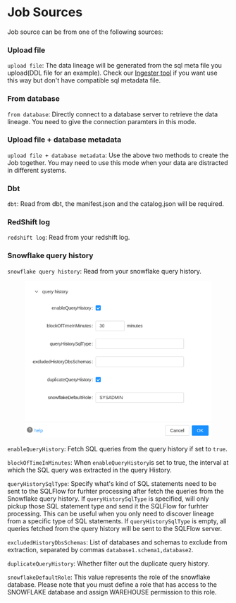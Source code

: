 # Job Sources

Job source can be from one of the following sources:

### Upload file

`upload file`: The data lineage will be generated from the sql meta file you upload(DDL file for an example). Check our [Ingester tool](broken-reference) if you want use this way but don't have compatible sql metadata file.

### From database

`from database`: Directly connect to a database server to retrieve the data lineage. You need to give the connection paramters in this mode.

### Upload file + database metadata

`upload file + database metadata`: Use the above two methods to create the Job together. You may need to use this mode when your data are distracted in different systems.

### Dbt

`dbt`: Read from dbt, the manifest.json and the catalog.json will be required.

### RedShift log

`redshift log`: Read from your redshift log.

### Snowflake query history

`snowflake query history`: Read from your snowflake query history.&#x20;



<figure><img src="../../../.gitbook/assets/Screenshot from 2022-11-03 00-30-54.png" alt=""><figcaption></figcaption></figure>

`enableQueryHistory`: Fetch SQL queries from the query history if set to `true`.

`blockOfTimeInMinutes`: When `enableQueryHistory`is set to true, the interval at which the SQL query was extracted in the query History.

`queryHistorySqlType`: Specify what's kind of SQL statements need to be sent to the SQLFlow for furhter processing after fetch the queries from the Snowflake query history. If `queryHistorySqlType` is specified, will only pickup those SQL statement type and send it the SQLFlow for furhter processing. This can be useful when you only need to discover lineage from a specific type of SQL statements. If `queryHistorySqlType` is empty, all queries fetched from the query history will be sent to the SQLFlow server.

`excludedHistoryDbsSchemas`: List of databases and schemas to exclude from extraction, separated by commas `database1.schema1,database2`.

`duplicateQueryHistory`: Whether filter out the duplicate query history.

`snowflakeDefaultRole`: This value represents the role of the snowflake database. Please note that you must define a role that has access to the SNOWFLAKE database and assign WAREHOUSE permission to this role.



<figure><img src="https://files.gitbook.com/v0/b/gitbook-x-prod.appspot.com/o/spaces%2FHPaNIbjpxIoccnaNkyJQ%2Fuploads%2FnX8sMhZRLCVRfX9zdFtN%2FScreenshot%20from%202022-11-01%2021-01-59.png?alt=media&#x26;token=e8f65227-8a3e-4243-8794-f90f3b80343b" alt=""><figcaption></figcaption></figure>

#### &#x20;  <a href="#default-server-database-schema" id="default-server-database-schema"></a>
